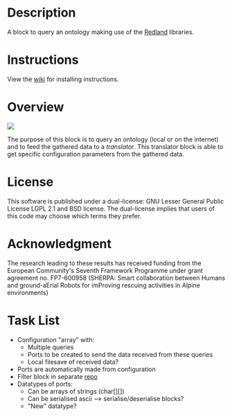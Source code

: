 Description
===========

A block to query an ontology making use of the [Redland] libraries.

Instructions
============

View the [wiki] for installing instructions.

Overview
========

![][ontology_schema]

The purpose of this block is to query an ontology (local or on the internet) and to feed the gathered data to a _translator_.
This translator block is able to get specific configuration parameters from the gathered data.

License
=======

This software is published under a dual-license: GNU Lesser General Public License LGPL 2.1 and BSD license. The dual-license implies that users of this code may choose which terms they prefer.

Acknowledgment
==============

The research leading to these results has received funding from the 
European Community's Seventh Framework Programme under grant 
agreement no. FP7-600958 (SHERPA: Smart collaboration between Humans and
ground-aErial Robots for imProving rescuing activities in Alpine
environments)

Task List
=========

- Configuration "array" with:
	- Multiple queries
	- Ports to be created to send the data received from these queries
	- Local filesave of received data?
- Ports are automatically made from configuration
- Filter block in separate [repo]
- Datatypes of ports:
	- Can be arrays of strings (char[][])
	- Can be serialised ascii --> serialise/deserialise blocks?
	- "New" datatype?

[Redland]: http://www.librdf.org
[wiki]: https://www.github.com/ejans/sparql_querying/wiki
[ontology_schema]: figs/Ontology_Schema.png?raw=true
[repo]: https://www.github.com/ejans/sparql_filter

